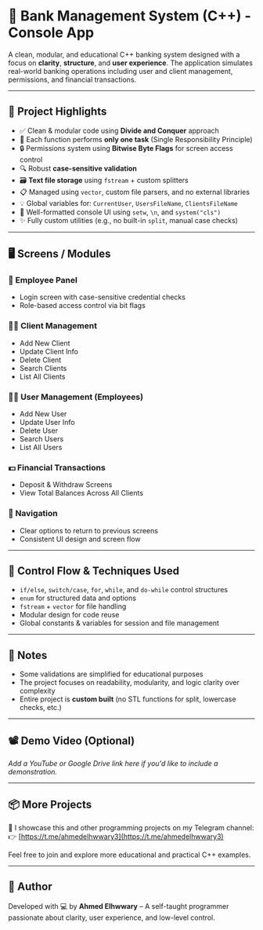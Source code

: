 # 🏦 Bank Management System (C++) - Console App

A clean, modular, and educational C++ banking system designed with a focus on **clarity**, **structure**, and **user experience**. The application simulates real-world banking operations including user and client management, permissions, and financial transactions.

---

## 🎯 Project Highlights

- ✅ Clean & modular code using **Divide and Conquer** approach  
- 🧩 Each function performs **only one task** (Single Responsibility Principle)
- 🔒 Permissions system using **Bitwise Byte Flags** for screen access control
- 🔍 Robust **case-sensitive validation**
- 🗃️ **Text file storage** using `fstream` + custom splitters
- 📋 Managed using `vector`, custom file parsers, and no external libraries
- 💡 Global variables for: `CurrentUser`, `UsersFileName`, `ClientsFileName`
- 🧮 Well-formatted console UI using `setw`, `\n`, and `system("cls")`
- ✨ Fully custom utilities (e.g., no built-in `split`, manual case checks)

---

## 🖥️ Screens / Modules

### 👤 Employee Panel
- Login screen with case-sensitive credential checks
- Role-based access control via bit flags

### 🧑‍💼 Client Management
- Add New Client
- Update Client Info
- Delete Client
- Search Clients
- List All Clients

### 🧑‍💼 User Management (Employees)
- Add New User
- Update User Info
- Delete User
- Search Users
- List All Users

### 💵 Financial Transactions
- Deposit & Withdraw Screens
- View Total Balances Across All Clients

### 🔄 Navigation
- Clear options to return to previous screens
- Consistent UI design and screen flow

---

## 🧪 Control Flow & Techniques Used

- `if/else`, `switch/case`, `for`, `while`, and `do-while` control structures
- `enum` for structured data and options
- `fstream` + `vector` for file handling
- Modular design for code reuse
- Global constants & variables for session and file management

---

## 📌 Notes

- Some validations are simplified for educational purposes
- The project focuses on readability, modularity, and logic clarity over complexity
- Entire project is **custom built** (no STL functions for split, lowercase checks, etc.)

---

## 📽️ Demo Video (Optional)

*Add a YouTube or Google Drive link here if you'd like to include a demonstration.*

---

## 📦 More Projects

🔗 I showcase this and other programming projects on my Telegram channel:  
👉 [https://t.me/ahmedelhwwary3](https://t.me/ahmedelhwwary3)

Feel free to join and explore more educational and practical C++ examples.

---

## 🧠 Author

Developed with 💻 by **Ahmed Elhwwary** – A self-taught programmer passionate about clarity, user experience, and low-level control.

